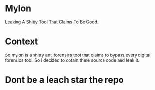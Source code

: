 # Mylon
Leaking A Shitty Tool That Claims To Be Good.


# Context

So mylon is a shitty anti forensics tool that claims to bypass every digital forensics tool. So i decided to obtain there source code and leak it.


# Dont be a leach star the repo
